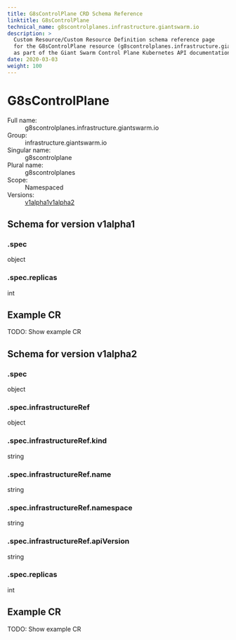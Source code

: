 ```yaml
---
title: G8sControlPlane CRD Schema Reference
linktitle: G8sControlPlane
technical_name: g8scontrolplanes.infrastructure.giantswarm.io
description: >
  Custom Resource/Custom Resource Definition schema reference page
  for the G8sControlPlane resource (g8scontrolplanes.infrastructure.giantswarm.io),
  as part of the Giant Swarm Control Plane Kubernetes API documentation.
date: 2020-03-03
weight: 100
---
```


# G8sControlPlane

<dl class="crd-meta">
<dt class="fullname">Full name:</dt>
<dd class="fullname">g8scontrolplanes.infrastructure.giantswarm.io</dd>
<dt class="groupname">Group:</dt>
<dd class="groupname">infrastructure.giantswarm.io</dd>
<dt class="singularname">Singular name:</dt>
<dd class="singularname">g8scontrolplane</dd>
<dt class="pluralname">Plural name:</dt>
<dd class="pluralname">g8scontrolplanes</dd>
<dt class="scope">Scope:</dt>
<dd class="scope">Namespaced</dd>
<dt class="versions">Versions:</dt>
<dd class="versions"><a class="version" href="#v1alpha1" title="Show schema for version v1alpha1">v1alpha1</a><a class="version" href="#v1alpha2" title="Show schema for version v1alpha2">v1alpha2</a></dd>
</dl>



<div id="v1alpha1">
<h2>Schema for version v1alpha1</h2>


<div class="property depth-0" id=".spec">
<div class="property-header">
<h3 class="property-path">.spec</h3>
</div>
<div class="property-body">
<div class="property-meta">
<span class="property-type">object</span>


</div>

</div>
</div>

<div class="property depth-1" id=".spec.replicas">
<div class="property-header">
<h3 class="property-path">.spec.replicas</h3>
</div>
<div class="property-body">
<div class="property-meta">
<span class="property-type">int</span>


</div>

</div>
</div>


<h2 id="example-v1alpha1">Example CR</h2>

<p>TODO: Show example CR</p>

</div>


<div id="v1alpha2">
<h2>Schema for version v1alpha2</h2>


<div class="property depth-0" id=".spec">
<div class="property-header">
<h3 class="property-path">.spec</h3>
</div>
<div class="property-body">
<div class="property-meta">
<span class="property-type">object</span>


</div>

</div>
</div>

<div class="property depth-1" id=".spec.infrastructureRef">
<div class="property-header">
<h3 class="property-path">.spec.infrastructureRef</h3>
</div>
<div class="property-body">
<div class="property-meta">
<span class="property-type">object</span>


</div>

</div>
</div>

<div class="property depth-2" id=".spec.infrastructureRef.kind">
<div class="property-header">
<h3 class="property-path">.spec.infrastructureRef.kind</h3>
</div>
<div class="property-body">
<div class="property-meta">
<span class="property-type">string</span>


</div>

</div>
</div>

<div class="property depth-2" id=".spec.infrastructureRef.name">
<div class="property-header">
<h3 class="property-path">.spec.infrastructureRef.name</h3>
</div>
<div class="property-body">
<div class="property-meta">
<span class="property-type">string</span>


</div>

</div>
</div>

<div class="property depth-2" id=".spec.infrastructureRef.namespace">
<div class="property-header">
<h3 class="property-path">.spec.infrastructureRef.namespace</h3>
</div>
<div class="property-body">
<div class="property-meta">
<span class="property-type">string</span>


</div>

</div>
</div>

<div class="property depth-2" id=".spec.infrastructureRef.apiVersion">
<div class="property-header">
<h3 class="property-path">.spec.infrastructureRef.apiVersion</h3>
</div>
<div class="property-body">
<div class="property-meta">
<span class="property-type">string</span>


</div>

</div>
</div>

<div class="property depth-1" id=".spec.replicas">
<div class="property-header">
<h3 class="property-path">.spec.replicas</h3>
</div>
<div class="property-body">
<div class="property-meta">
<span class="property-type">int</span>


</div>

</div>
</div>


<h2 id="example-v1alpha2">Example CR</h2>

<p>TODO: Show example CR</p>

</div>
